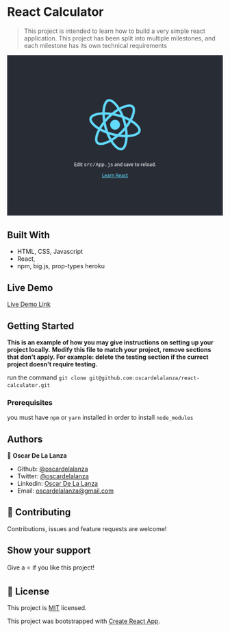 # React Calculator

> This project is intended to learn how to build a very simple react application. This project has been split into multiple
> milestones, and each milestone has its own technical requirements   

![screenshot](./screenshot.png)

## Built With

- HTML, CSS, Javascript
- React,
- npm, big.js, prop-types heroku


## Live Demo

[Live Demo Link](https://react-calculator-mv.herokuapp.com/)


## Getting Started

**This is an example of how you may give instructions on setting up your project locally.**
**Modify this file to match your project, remove sections that don't apply. For example: delete the testing section if the currect project doesn't require testing.**


run the command `git clone git@github.com:oscardelalanza/react-calculator.git`

### Prerequisites
you must have `npm` or `yarn` installed in order to install `node_modules`


## Authors

👤 **Oscar De La Lanza**

- Github: [@oscardelalanza](https://github.com/oscardelalanza)
- Twitter: [@oscardelalanza](https://twitter.com/oscardelalanza)
- Linkedin: [Oscar De La Lanza](https://linkedin.com/in/oscardelalanza)
- Email: oscardelalanza@gmail.com

## 🤝 Contributing

Contributions, issues and feature requests are welcome!


## Show your support

Give a ⭐️ if you like this project!


## 📝 License

This project is [MIT](lic.url) licensed.

This project was bootstrapped with [Create React App](https://github.com/facebook/create-react-app).